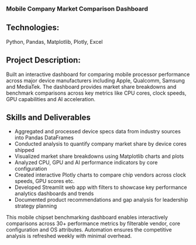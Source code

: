 ### Mobile Company Market Comparison Dashboard

## Technologies:

Python, Pandas, Matplotlib, Plotly, Excel

## Project Description: 

Built an interactive dashboard for comparing mobile processor performance across major device manufacturers including Apple, Qualcomm, Samsung and MediaTek. The dashboard provides market share breakdowns and benchmark comparisons across key metrics like CPU cores, clock speeds, GPU capabilities and AI acceleration.

## Skills and Deliverables

- Aggregated and processed device specs data from industry sources into Pandas DataFrames
- Conducted analysis to quantify company market share by device cores shipped
- Visualized market share breakdowns using Matplotlib charts and plots
- Analyzed CPU, GPU and AI performance indicators by core configuration
- Created interactive Plotly charts to compare chip vendors across clock speeds, GPU scores etc.
- Developed Streamlit web app with filters to showcase key performance analytics dashboards and trends
- Documented product recommendations and gap analysis for leadership strategy planning

This mobile chipset benchmarking dashboard enables interactively comparisons across 30+ performance metrics by filterable vendor, core configuration and OS attributes. Automation ensures the competitive analysis is refreshed weekly with minimal overhead.

